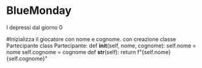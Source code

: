 # BlueMonday
I depressi dal giorno 0

#Inizializza il giocatore con nome e cognome. con creazione classe Partecipante
class Partecipante:
    def __init__(self, nome, cognome):
        self.nome = nome
        self.cognome = cognome
    def __str__(self):
        return f"{self.nome} {self.cognome}"

